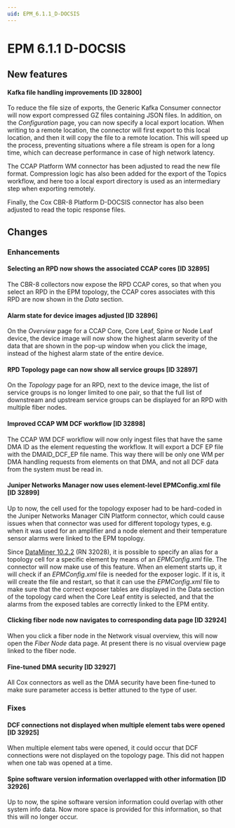 ```yaml
---
uid: EPM_6.1.1_D-DOCSIS
---
```


# EPM 6.1.1 D-DOCSIS

## New features

#### Kafka file handling improvements \[ID 32800\]

To reduce the file size of exports, the Generic Kafka Consumer connector will now export compressed GZ files containing JSON files. In addition, on the *Configuration* page, you can now specify a local export location. When writing to a remote location, the connector will first export to this local location, and then it will copy the file to a remote location. This will speed up the process, preventing situations where a file stream is open for a long time, which can decrease performance in case of high network latency.

The CCAP Platform WM connector has been adjusted to read the new file format. Compression logic has also been added for the export of the Topics workflow, and here too a local export directory is used as an intermediary step when exporting remotely.

Finally, the Cox CBR-8 Platform D-DOCSIS connector has also been adjusted to read the topic response files.

## Changes

### Enhancements

#### Selecting an RPD now shows the associated CCAP cores \[ID 32895\]

The CBR-8 collectors now expose the RPD CCAP cores, so that when you select an RPD in the EPM topology, the CCAP cores associates with this RPD are now shown in the *Data* section.

#### Alarm state for device images adjusted \[ID 32896\]

On the *Overview* page for a CCAP Core, Core Leaf, Spine or Node Leaf device, the device image will now show the highest alarm severity of the data that are shown in the pop-up window when you click the image, instead of the highest alarm state of the entire device.

#### RPD Topology page can now show all service groups \[ID 32897\]

On the *Topology* page for an RPD, next to the device image, the list of service groups is no longer limited to one pair, so that the full list of downstream and upstream service groups can be displayed for an RPD with multiple fiber nodes.

#### Improved CCAP WM DCF workflow \[ID 32898\]

The CCAP WM DCF workflow will now only ingest files that have the same DMA ID as the element requesting the workflow. It will export a DCF EP file with the DMAID_DCF_EP file name. This way there will be only one WM per DMA handling requests from elements on that DMA, and not all DCF data from the system must be read in.

#### Juniper Networks Manager now uses element-level EPMConfig.xml file \[ID 32899\]

Up to now, the cell used for the topology exposer had to be hard-coded in the Juniper Networks Manager CIN Platform connector, which could cause issues when that connector was used for different topology types, e.g. when it was used for an amplifier and a node element and their temperature sensor alarms were linked to the EPM topology.

Since [DataMiner 10.2.2](xref:General_Feature_Release_10.2.2) (RN 32028), it is possible to specify an alias for a topology cell for a specific element by means of an *EPMConfig.xml* file. The connector will now make use of this feature. When an element starts up, it will check if an *EPMConfig.xml* file is needed for the exposer logic. If it is, it will create the file and restart, so that it can use the *EPMConfig.xml* file to make sure that the correct exposer tables are displayed in the Data section of the topology card when the Core Leaf entity is selected, and that the alarms from the exposed tables are correctly linked to the EPM entity.

#### Clicking fiber node now navigates to corresponding data page \[ID 32924\]

When you click a fiber node in the Network visual overview, this will now open the *Fiber Node* data page. At present there is no visual overview page linked to the fiber node.

#### Fine-tuned DMA security \[ID 32927\]

All Cox connectors as well as the DMA security have been fine-tuned to make sure parameter access is better attuned to the type of user.

### Fixes

#### DCF connections not displayed when multiple element tabs were opened \[ID 32925\]

When multiple element tabs were opened, it could occur that DCF connections were not displayed on the topology page. This did not happen when one tab was opened at a time.

#### Spine software version information overlapped with other information \[ID 32926\]

Up to now, the spine software version information could overlap with other system info data. Now more space is provided for this information, so that this will no longer occur.
